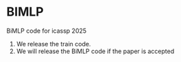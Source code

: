 # BIMLP
BiMLP code for icassp 2025
1. We release the train code.
2. We will release the BiMLP code if the paper is accepted
